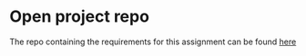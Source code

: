 # Open project repo

The repo containing the requirements for this assignment can be found [here](https://github.com/ssteiche/backhanded)

